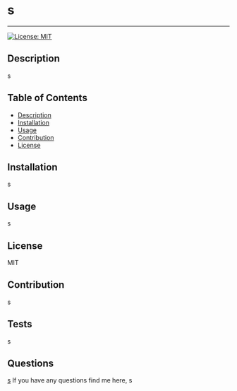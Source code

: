 
  
  # s
  ---
  [![License: MIT](https://img.shields.io/badge/License-MIT-yellow.svg)](https://opensource.org/licenses/MIT)

  ## <a name='description'></a> Description
  
  s

  ## Table of Contents
  
  * [Description](#description)
  * [Installation](#installation)
  * [Usage](#usage)
  * [Contribution](#contribution)
  * [License](#license)

  ## <a name='installation'></a> Installation
  
  s

  ## <a name='usage'></a> Usage
  
  s

  ## <a name='license'></a> License
  
  MIT

  ## <a name='contribution'></a> Contribution
  
  s

  ## Tests
  
  s

  ## Questions
  
  [s](https://github.com/s)
  If you have any questions find me here,
  s